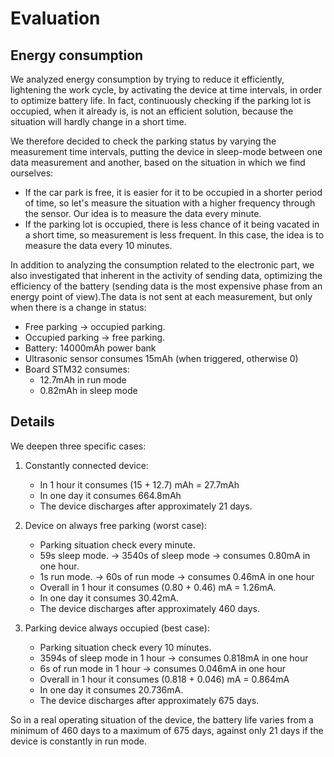 # Evaluation

## Energy consumption

We analyzed energy consumption by trying to reduce it efficiently, lightening the work cycle, by activating the device at time intervals, in order to optimize battery life.
In fact, continuously checking if the parking lot is occupied, when it already is, is not an efficient solution, because  the situation will hardly change in a short time.

We therefore decided to check the parking status by varying the measurement time intervals, putting the device in sleep-mode between one data measurement and another, based on the situation in which we find ourselves:
- If the car park is free, it is easier for it to be occupied in a shorter period of time, so let's measure the situation with a higher frequency                             through the sensor.
  Our idea is to measure the data every minute.
- If the parking lot is occupied, there is less chance of it being vacated in a short time, so measurement is less frequent.
In this case, the idea is to measure the data every 10 minutes.

In addition to analyzing the consumption related to the  electronic part, we also investigated that inherent in the activity of sending data, optimizing the efficiency of the battery (sending data is the most expensive phase from an energy point of view).The data is not sent at each measurement, but only when there is a change in status:
- Free parking -> occupied parking.
- Occupied parking -> free parking.
- Battery: 14000mAh power bank
- Ultrasonic sensor consumes 15mAh (when triggered, otherwise 0)
- Board STM32 consumes:
  - 12.7mAh in run mode
  - 0.82mAh in sleep mode

## Details

We deepen three specific cases:

1) Constantly connected device:
   - In 1 hour it consumes (15 + 12.7) mAh = 27.7mAh
   - In one day it consumes 664.8mAh
   - The device discharges after approximately 21 days.

2) Device on always free parking (worst case):
   - Parking situation check every minute.
   - 59s sleep mode. -> 3540s of sleep mode -> consumes 0.80mA in one hour.
   - 1s run mode. -> 60s of run mode -> consumes 0.46mA in one hour
   - Overall in 1 hour it consumes (0.80 + 0.46) mA = 1.26mA.
   - In one day it consumes 30.42mA.
   - The device discharges after approximately 460 days.

3) Parking device always occupied (best case):
   - Parking situation check every 10 minutes.
   - 3594s of sleep mode in 1 hour -> consumes 0.818mA in one hour
   - 6s of run mode in 1 hour -> consumes 0.046mA in one hour
   - Overall in 1 hour it consumes (0.818 + 0.046) mA = 0.864mA
   - In one day it consumes 20.736mA.
   - The device discharges after approximately 675 days.

So in a real operating situation of the device, the battery life varies from a minimum of 460 days to a maximum of 675 days, against only 21 days if the device is constantly in run mode.





